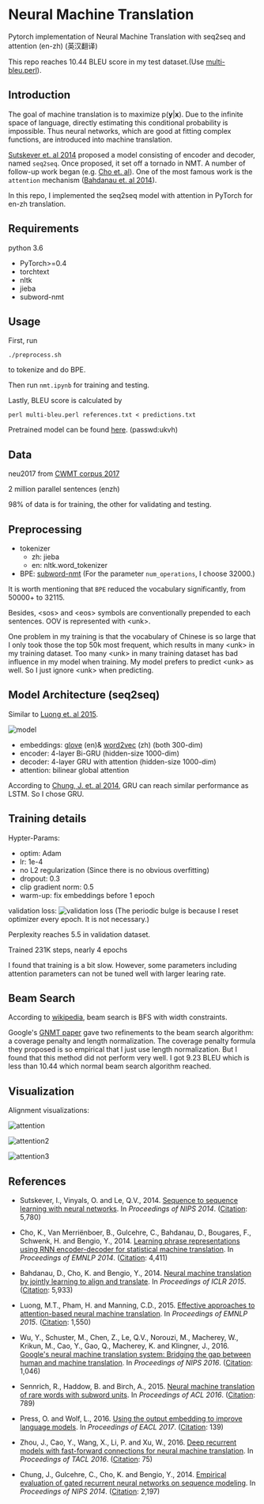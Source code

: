 # Neural Machine Translation

Pytorch implementation of Neural Machine Translation with seq2seq and attention (en-zh) (英汉翻译)

This repo reaches 10.44 BLEU score in my test dataset.(Use [multi-bleu.perl](https://github.com/moses-smt/mosesdecoder/blob/master/scripts/generic/multi-bleu.perl)). 


## Introduction 

The goal of machine translation is to maximize p(**y**|**x**). Due to the infinite space of language, directly estimating this conditional probability is impossible. Thus neural networks, which are good at fitting complex functions, are introduced into machine translation. 

[Sutskever et. al 2014](http://papers.nips.cc/paper/5346-sequence-to-sequence-learning-with-neural-networks.pdf) proposed a model consisting of encoder and decoder, named `seq2seq`. Once proposed, it set off a tornado in NMT. A number of follow-up work began (e.g. [Cho et. al](https://arxiv.org/abs/1406.1078)). One of the most famous work is the `attention` mechanism ([Bahdanau et. al 2014](https://arxiv.org/abs/1409.0473)).

In this repo, I implemented the seq2seq model with attention in PyTorch for en-zh translation. 

## Requirements

python 3.6

- PyTorch>=0.4
- torchtext
- nltk
- jieba
- subword-nmt

## Usage

First, run

```shell
./preprocess.sh
```

to tokenize and do BPE.

Then run `nmt.ipynb` for training and testing.

Lastly, BLEU score is calculated by
```
perl multi-bleu.perl references.txt < predictions.txt
```

Pretrained model can be found [here](https://pan.baidu.com/s/1uakEdYMX8bTNum7Jx1Z90w). (passwd:ukvh)

## Data

neu2017 from [CWMT corpus 2017](http://nlp.nju.edu.cn/cwmt-wmt/)


2 million parallel sentences (enzh)

98% of data is for training, the other for validating and testing.

## Preprocessing

- tokenizer
    - zh: jieba
    - en: nltk.word_tokenizer
- BPE: [subword-nmt](https://github.com/rsennrich/subword-nmt) (For the parameter `num_operations`, I choose 32000.)


It is worth mentioning that `BPE` reduced the vocabulary significantly, from 50000+ to 32115.

Besides, \<sos> and \<eos> symbols are conventionally prepended to each sentences. OOV is represented with \<unk>. 

One problem in my training is that the vocabulary of Chinese is so large that I only took those the top 50k most frequent, which results in many \<unk> in my training dataset. Too many \<unk> in many training dataset has bad influence in my model when training.  My model prefers to predict \<unk> as well. So I just ignore \<unk> when predicting.


## Model Architecture (seq2seq)

Similar to [Luong et. al 2015](https://arxiv.org/abs/1508.04025). 

![model](doc/model.png)

- embeddings: [glove](https://nlp.stanford.edu/projects/glove/)  (en)&  [word2vec](https://github.com/Embedding/Chinese-Word-Vectors) (zh)  (both 300-dim)
- encoder: 4-layer Bi-GRU (hidden-size 1000-dim)
- decoder: 4-layer GRU with attention (hidden-size 1000-dim)
- attention: bilinear global attention

According to [Chung, J. et. al 2014](https://arxiv.org/pdf/1412.3555), GRU can reach similar performance as LSTM. So I chose GRU.

## Training details

Hypter-Params:

- optim: Adam
- lr: 1e-4
- no L2 regularization (Since there is no obvious overfitting)
- dropout: 0.3
- clip gradient norm: 0.5
- warm-up: fix embeddings before 1 epoch

validation loss:
![validation loss](doc/validation_loss.png)
(The periodic bulge is because I reset optimizer every epoch. It is not necessary.)

Perplexity reaches 5.5 in validation dataset.

Trained 231K steps, nearly 4 epochs

I found that training is a bit slow. However, some parameters including attention parameters can not be tuned well with larger learing rate.



## Beam Search

According to [wikipedia](https://en.wikipedia.org/wiki/Beam_search), beam search is BFS with width constraints. 

Google's [GNMT paper](https://arxiv.org/abs/1609.08144) gave two refinements to the beam search algorithm: a coverage penalty and length normalization. The coverage penalty formula they proposed is so empirical that I just use length normalization.
But I found that this method did not perform very well. I got 9.23 BLEU which is less than 10.44 which normal beam search algorithm reached.


## Visualization

Alignment visualizations:

![attention](doc/attention.png)

![attention2](doc/attention2.png)

![attention3](doc/attention3.png)


## References

- Sutskever, I., Vinyals, O. and Le, Q.V., 2014. [Sequence to sequence learning with neural networks](http://papers.nips.cc/paper/5346-sequence-to-sequence-learning-with-neural-networks.pdf). In *Proceedings of NIPS 2014*.  ([Citation](https://scholar.google.com/scholar?cites=13133880703797056141&as_sdt=2005&sciodt=0,5&hl=en): 5,780)


- Cho, K., Van Merriënboer, B., Gulcehre, C., Bahdanau, D., Bougares, F., Schwenk, H. and Bengio, Y., 2014. [Learning phrase representations using RNN encoder-decoder for statistical machine translation](https://arxiv.org/pdf/1406.1078). In *Proceedings of EMNLP 2014*.  ([Citation](https://scholar.google.com/scholar?cites=9119975171114587835&as_sdt=2005&sciodt=0,5&hl=en): 4,411)

- Bahdanau, D., Cho, K. and Bengio, Y., 2014. [Neural machine translation by jointly learning to align and translate](https://arxiv.org/pdf/1409.0473). In *Proceedings of ICLR 2015*. ([Citation](https://scholar.google.com/scholar?cites=9430221802571417838&as_sdt=2005&sciodt=0,5&hl=en): 5,933)

- Luong, M.T., Pham, H. and Manning, C.D., 2015. [Effective approaches to attention-based neural machine translation](https://arxiv.org/pdf/1508.04025). In *Proceedings of EMNLP 2015*. ([Citation](https://scholar.google.com/scholar?cites=12347446836257434866&as_sdt=2005&sciodt=0,5&hl=en): 1,550)

- Wu, Y., Schuster, M., Chen, Z., Le, Q.V., Norouzi, M., Macherey, W., Krikun, M., Cao, Y., Gao, Q., Macherey, K. and Klingner, J., 2016. [Google's neural machine translation system: Bridging the gap between human and machine translation](https://arxiv.org/pdf/1609.08144.pdf%20(7)). In *Proceedings of NIPS 2016*. ([Citation](https://scholar.google.com/scholar?cites=17018428530559089870&as_sdt=2005&sciodt=0,5&hl=en): 1,046)

- Sennrich, R., Haddow, B. and Birch, A., 2015. [Neural machine translation of rare words with subword units](https://arxiv.org/pdf/1508.07909). In *Proceedings of ACL 2016*. ([Citation](https://scholar.google.com/scholar?cites=1307964014330144942&as_sdt=2005&sciodt=0,5&hl=en): 789)

- Press, O. and Wolf, L., 2016. [Using the output embedding to improve language models](https://arxiv.org/pdf/1608.05859). In *Proceedings of EACL 2017*. ([Citation](https://scholar.google.com/scholar?cites=3142797974561089298&as_sdt=2005&sciodt=0,5&hl=en): 139) 

- Zhou, J., Cao, Y., Wang, X., Li, P. and Xu, W., 2016. [Deep recurrent models with fast-forward connections for neural machine translation](https://www.mitpressjournals.org/doi/pdf/10.1162/tacl_a_00105). In *Proceedings of TACL 2016*. ([Citation](https://scholar.google.com/scholar?cites=2319930273054317494&as_sdt=2005&sciodt=0,5&hl=en): 75)

- Chung, J., Gulcehre, C., Cho, K. and Bengio, Y., 2014. [Empirical evaluation of gated recurrent neural networks on sequence modeling](https://arxiv.org/pdf/1412.3555). In *Proceedings of NIPS 2014*.  ([Citation](https://scholar.google.com/scholar?cites=8949247111056306593&as_sdt=2005&sciodt=0,5&hl=en): 2,197)


